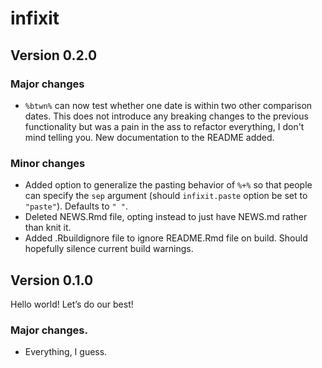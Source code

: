 
<!-- NEWS.md is generated from NEWS.rmd Please edit that file -->

# infixit

## Version 0.2.0

### Major changes
* `%btwn%` can now test whether one date is within two other comparison dates. This does not introduce any breaking changes to the previous functionality but was a pain in the ass to refactor everything, I don't mind telling you. New documentation to the README added.

### Minor changes
* Added option to generalize the pasting behavior of `%+%` so that people can specify the `sep` argument (should `infixit.paste` option be set to `"paste"`). Defaults to `" "`.
* Deleted NEWS.Rmd file, opting instead to just have NEWS.md rather than knit it.
* Added .Rbuildignore file to ignore README.Rmd file on build. Should hopefully silence current build warnings.

## Version 0.1.0

Hello world! Let’s do our best!

### Major changes.

- Everything, I guess.
